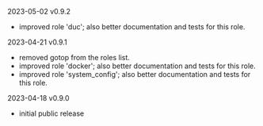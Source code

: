 2023-05-02 v0.9.2
  - improved role 'duc'; also better documentation and tests for this role.

2023-04-21 v0.9.1
  - removed gotop from the roles list.
  - improved role 'docker'; also better documentation and tests for this role.
  - improved role 'system_config'; also better documentation and tests for this role.

2023-04-18 v0.9.0
  - initial public release
